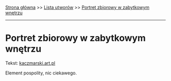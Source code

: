 [Strona główna](../index.md) >> [Lista utworów](../list.md) >> [Portret zbiorowy w zabytkowym wnętrzu](456.md)

---

# Portret zbiorowy w zabytkowym wnętrzu

Tekst: [kaczmarski.art.pl](https://www.kaczmarski.art.pl/tworczosc/wiersze/portret-zbiorowy-w-zabytkowym-wnetrzu/)

Element pospolity, nic ciekawego.